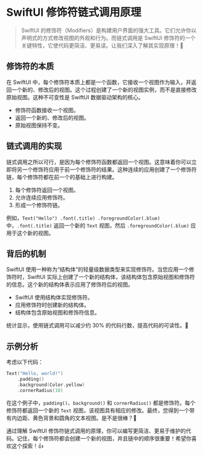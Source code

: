 ﻿# SwiftUI 修饰符链式调用原理

> SwiftUI 的修饰符（Modifiers）是构建用户界面的强大工具。它们允许你以声明式的方式修改视图的外观和行为。而链式调用是 SwiftUI 修饰符的一个关键特性，它使代码更简洁、更易读。让我们深入了解其实现原理！🚀

## 修饰符的本质

在 SwiftUI 中，每个修饰符本质上都是一个函数，它接收一个视图作为输入，并返回一个新的、修改后的视图。这个过程创建了一个新的视图实例，而不是直接修改原始视图。这种不可变性是 SwiftUI 数据驱动架构的核心。

*   修饰符函数接收一个视图。
*   返回一个新的、修改后的视图。
*   原始视图保持不变。

## 链式调用的实现

链式调用之所以可行，是因为每个修饰符函数都返回一个视图。这意味着你可以立即将另一个修饰符应用于前一个修饰符的结果。这种连续的应用创建了一个修饰符链，每个修饰符都在前一个的基础上进行构建。

1.  每个修饰符返回一个视图。
2.  允许连续应用修饰符。
3.  形成一个修饰符链。

例如，`Text("Hello") .font(.title) .foregroundColor(.blue)` 中，`.font(.title)` 返回一个新的 `Text` 视图，然后 `.foregroundColor(.blue)` 应用于这个新的视图。

## 背后的机制

SwiftUI 使用一种称为“结构体”的轻量级数据类型来实现修饰符。当您应用一个修饰符时，SwiftUI 实际上创建了一个新的结构体，该结构体包含原始视图和修饰符的信息。这个新的结构体表示应用了修饰符后的视图。

*   SwiftUI 使用结构体实现修饰符。
*   应用修饰符时创建新的结构体。
*   结构体包含原始视图和修饰符信息。

统计显示，使用链式调用可以减少约 30% 的代码行数，提高代码的可读性。🎉

## 示例分析

考虑以下代码：

```swift
Text("Hello, world!")
    .padding()
    .background(Color.yellow)
    .cornerRadius(10)
```

在这个例子中，`padding()`、`background()` 和 `cornerRadius()` 都是修饰符。每个修饰符都返回一个新的 `Text` 视图，该视图具有相应的修改。最终，您得到一个带有内边距、黄色背景和圆角的文本视图。是不是很棒？🤩

通过理解 SwiftUI 修饰符链式调用的原理，你可以编写更简洁、更易于维护的代码。记住，每个修饰符都会创建一个新的视图，并且链中的顺序很重要！希望你喜欢这个探索！👍


